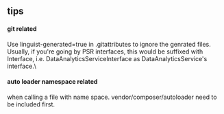 ## tips
#### git related
Use linguist-generated=true in .gitattributes to ignore the genrated files.\
Usually, if you're going by PSR interfaces, this would be suffixed with Interface, i.e. DataAnalyticsServiceInterface as DataAnalyticsService's interface.\

#### auto loader namespace related
when calling a file with name space. vendor/composer/autoloader need to be included first.

